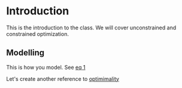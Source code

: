 # Introduction

This is the introduction to the class. We will cover unconstrained and constrained optimization. 

## Modelling

This is how you model. See [eq 1](background.md#mjx-eqn-eq-1)

Let's create another reference to [optimimality](background.md#mjx-eqn-optimality)

